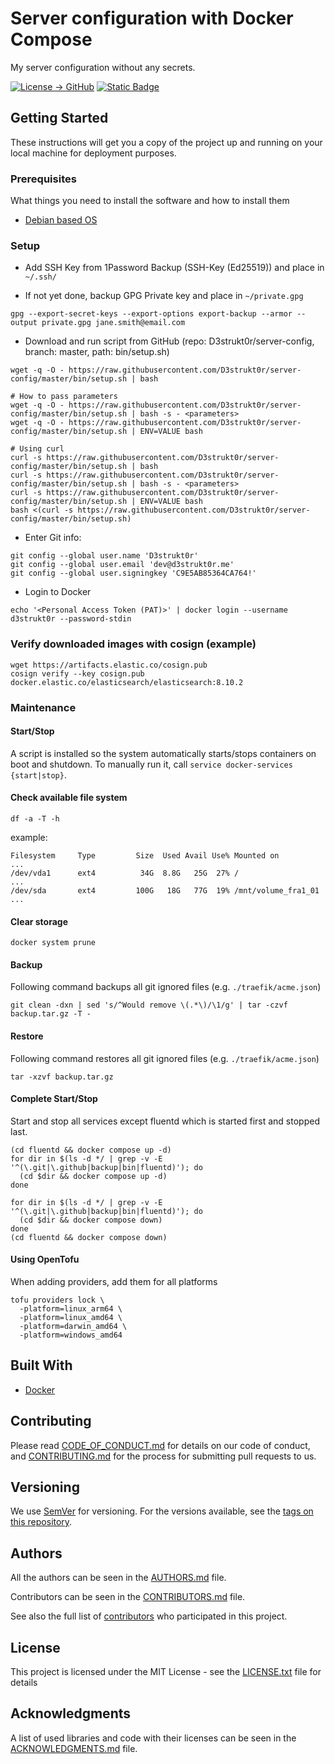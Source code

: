 # Server configuration with Docker Compose

My server configuration without any secrets.

[![License -> GitHub](https://img.shields.io/github/license/D3strukt0r/server-config?label=License)](LICENSE.txt)
[![Static Badge](https://img.shields.io/badge/Contributor%20Covenant-2.0-4baaaa)](CODE_OF_CONDUCT.md)

## Getting Started

These instructions will get you a copy of the project up and running on your local machine for deployment purposes.

### Prerequisites

What things you need to install the software and how to install them

* [Debian based OS](https://www.debian.org/)

### Setup

* Add SSH Key from 1Password Backup (SSH-Key (Ed25519)) and place in `~/.ssh/`

* If not yet done, backup GPG Private key and place in `~/private.gpg`

```shell
gpg --export-secret-keys --export-options export-backup --armor --output private.gpg jane.smith@email.com
```

* Download and run script from GitHub (repo: D3strukt0r/server-config, branch: master, path: bin/setup.sh)

```shell
wget -q -O - https://raw.githubusercontent.com/D3strukt0r/server-config/master/bin/setup.sh | bash

# How to pass parameters
wget -q -O - https://raw.githubusercontent.com/D3strukt0r/server-config/master/bin/setup.sh | bash -s - <parameters>
wget -q -O - https://raw.githubusercontent.com/D3strukt0r/server-config/master/bin/setup.sh | ENV=VALUE bash

# Using curl
curl -s https://raw.githubusercontent.com/D3strukt0r/server-config/master/bin/setup.sh | bash
curl -s https://raw.githubusercontent.com/D3strukt0r/server-config/master/bin/setup.sh | bash -s - <parameters>
curl -s https://raw.githubusercontent.com/D3strukt0r/server-config/master/bin/setup.sh | ENV=VALUE bash
bash <(curl -s https://raw.githubusercontent.com/D3strukt0r/server-config/master/bin/setup.sh)
```

* Enter Git info:

```shell
git config --global user.name 'D3strukt0r'
git config --global user.email 'dev@d3strukt0r.me'
git config --global user.signingkey 'C9E5AB85364CA764!'
```

* Login to Docker

```shell
echo '<Personal Access Token (PAT)>' | docker login --username d3strukt0r --password-stdin
```

### Verify downloaded images with cosign (example)

```shell
wget https://artifacts.elastic.co/cosign.pub
cosign verify --key cosign.pub docker.elastic.co/elasticsearch/elasticsearch:8.10.2
```

### Maintenance

#### Start/Stop

A script is installed so the system automatically starts/stops containers on boot
and shutdown. To manually run it, call `service docker-services {start|stop}`.

#### Check available file system

```shell
df -a -T -h
```

example:

```
Filesystem     Type         Size  Used Avail Use% Mounted on
...
/dev/vda1      ext4          34G  8.8G   25G  27% /
...
/dev/sda       ext4         100G   18G   77G  19% /mnt/volume_fra1_01
...
```

#### Clear storage

```shell
docker system prune
```

#### Backup

Following command backups all git ignored files (e.g. `./traefik/acme.json`)

```shell
git clean -dxn | sed 's/^Would remove \(.*\)/\1/g' | tar -czvf backup.tar.gz -T -
```

#### Restore

Following command restores all git ignored files (e.g. `./traefik/acme.json`)

```shell
tar -xzvf backup.tar.gz
```

#### Complete Start/Stop

Start and stop all services except fluentd which is started first and stopped last.

```shell
(cd fluentd && docker compose up -d)
for dir in $(ls -d */ | grep -v -E '^(\.git|\.github|backup|bin|fluentd)'); do
  (cd $dir && docker compose up -d)
done
```

```shell
for dir in $(ls -d */ | grep -v -E '^(\.git|\.github|backup|bin|fluentd)'); do
  (cd $dir && docker compose down)
done
(cd fluentd && docker compose down)
```

#### Using OpenTofu

When adding providers, add them for all platforms

```shell
tofu providers lock \
  -platform=linux_arm64 \
  -platform=linux_amd64 \
  -platform=darwin_amd64 \
  -platform=windows_amd64
```

## Built With

* [Docker](https://www.docker.com/)

## Contributing

Please read [CODE_OF_CONDUCT.md](CODE_OF_CONDUCT.md) for details on our code of conduct, and [CONTRIBUTING.md](CONTRIBUTING.md) for the process for submitting pull requests to us.

## Versioning

We use [SemVer](https://semver.org/) for versioning. For the versions available, see the [tags on this repository][gh-tags].

## Authors

All the authors can be seen in the [AUTHORS.md](AUTHORS.md) file.

Contributors can be seen in the [CONTRIBUTORS.md](CONTRIBUTORS.md) file.

See also the full list of [contributors][gh-contributors] who participated in this project.

## License

This project is licensed under the MIT License - see the [LICENSE.txt](LICENSE.txt) file for details

## Acknowledgments

A list of used libraries and code with their licenses can be seen in the [ACKNOWLEDGMENTS.md](ACKNOWLEDGMENTS.md) file.

[gh-releases]: https://github.com/D3strukt0r/server-config/releases
[gh-tags]: https://github.com/D3strukt0r/server-config/tags
[gh-contributors]: https://github.com/D3strukt0r/server-config/graphs/contributors
